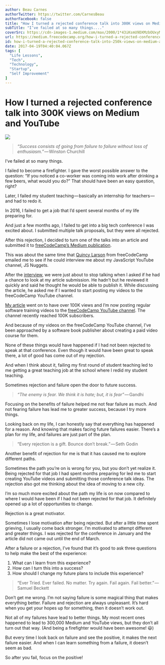 ```yaml
---
author: Beau Carnes
authorTwitter: https://twitter.com/CarnesBeau
authorFacebook: false
title: "How I turned a rejected conference talk into 300K views on Medium and YouTube"
subTitle: "I’ve failed at so many things...."
coverSrc: https://cdn-images-1.medium.com/max/2000/1*43iKsmU9DXMzbOUxyMf2fA.png
url: https://medium.freecodecamp.org/how-i-turned-a-rejected-conference-talk-into-250k-views-on-medium-and-youtube-33e8a0fc7caf
id: how-i-turned-a-rejected-conference-talk-into-250k-views-on-medium-and-youtube-33e8a0fc7caf
date: 2017-04-19T04:40:04.067Z
tags: [
  "Life Lessons",
  "Tech",
  "Technology",
  "Startup",
  "Self Improvement"
]
---
```

# How I turned a rejected conference talk into 300K views on Medium and YouTube







![](https://cdn-images-1.medium.com/max/2000/1*43iKsmU9DXMzbOUxyMf2fA.png)







> _“Success consists of going from failure to failure without loss of enthusiasm.”_ — Winston Churchill

I’ve failed at so many things.

I failed to become a firefighter. I gave the worst possible answer to the question: “If you noticed a co-worker was coming into work after drinking a few beers, what would you do?” That should have been an easy question, right?

Later, I failed my student teaching — basically an internship for teachers — and had to redo it.

In 2016, I failed to get a job that I’d spent several months of my life preparing for.

And just a few months ago, I failed to get into a big tech conference I was excited about. I submitted multiple talk proposals, but they were all rejected.

After this rejection, I decided to turn one of the talks into an article and submitted it to [freeCodeCamp’s Medium publication](https://medium.freecodecamp.com).

This was about the same time that [Quincy Larson](https://medium.com/@quincylarson) from freeCodeCamp emailed me to see if he could interview me about my JavaScript YouTube channel, JS Nuggets.

After the [interview](https://youtu.be/OcnTQ0qCuCk), we were just about to stop talking when I asked if he had a chance to look at my article submission. He hadn’t but he reviewed it quickly and said he thought he would be able to publish it. While discussing the article, he asked me if I wanted to start posting my videos to the freeCodeCamp YouTube channel.

[My article](https://medium.freecodecamp.com/how-i-got-a-second-degree-and-earned-5-developer-certifications-in-just-one-year-while-working-and-2b902ee291ab) went on to have over 100K views and I’m now posting regular software training videos to the [freeCodeCamp YouTube channel](https://www.youtube.com/channel/UC8butISFwT-Wl7EV0hUK0BQ). The channel recently reached 100K subscribers.

And because of my videos on the freeCodeCamp YouTube channel, I’ve been approached by a software book publisher about creating a paid video course for them.

None of these things would have happened if I had not been rejected to speak at that conference. Even though it would have been great to speak there, a lot of good has come out of my rejection.

And when I think about it, failing my first round of student teaching led to me getting a great teaching job at the school where I redid my student teaching.

Sometimes rejection and failure open the door to future success.

> _“The enemy is fear. We think it is hate; but, it is fear”_ — Gandhi

Focusing on the benefits of failure helped me not fear failure as much. And not fearing failure has lead me to greater success, because I try more things.

Looking back on my life, I can honestly say that everything has happened for a reason. And knowing that makes facing future failures easier. There’s a plan for my life, and failures are just part of the plan.

> “Every rejection is a gift. Bounce don’t break.” — Seth Godin

Another benefit of rejection for me is that it has caused me to explore different paths.

Sometimes the path you’re on is wrong for you, but you don’t yet realize it. Being rejected for that job I had spent months preparing for led me to start creating YouTube videos and submitting those conference talk ideas. The rejection also got me thinking about the idea of moving to a new city.

I’m so much more excited about the path my life is on now compared to where I would have been if I had not been rejected for that job. It definitely opened up a lot of opportunities to change.

Rejection is a great motivator.

Sometimes I lose motivation after being rejected. But after a little time spent grieving, I usually come back stronger. I’m motivated to attempt different and greater things. I was rejected for the conference in January and the article did not came out until the end of March.

After a failure or a rejection, I’ve found that it’s good to ask three questions to help make the best of the experience:

1.  What can I learn from this experience?
2.  How can I turn this into a success?
3.  How should I change my future plans to include this experience?

> “Ever Tried. Ever failed. No matter. Try again. Fail again. Fail better.” — Samuel Beckett

Don’t get me wrong. I’m not saying failure is some magical thing that makes everything better. Failure and rejection are always unpleasant. It’s hard when you get your hopes up for something, then it doesn’t work out.

Not all of my failures have lead to better things. My most recent ones happened to lead to 300,000 Medium and YouTube views, but they don’t all turn out that way. (And being a firefighter would have been awesome! 😃)

But every time I look back on failure and see the positive, it makes the next failure easier. And when I can learn something from a failure, it doesn’t seem as bad.

So after you fail, focus on the positive!








